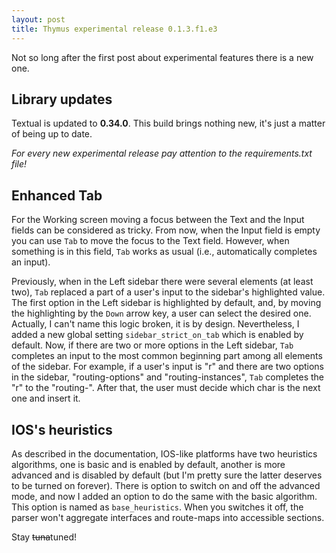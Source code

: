 ```yaml
---
layout: post
title: Thymus experimental release 0.1.3.f1.e3
---
```


Not so long after the first post about experimental features there is a new one.

## Library updates

Textual is updated to __0.34.0__. This build brings nothing new, it's just a matter of being up to date.

_For every new experimental release pay attention to the requirements.txt file!_

## Enhanced Tab

For the Working screen moving a focus between the Text and the Input fields can be considered as tricky. From now, when the Input field is empty you can use `Tab` to move the focus to the Text field. However, when something is in this field, `Tab` works as usual (i.e., automatically completes an input).

Previously, when in the Left sidebar there were several elements (at least two), `Tab` replaced a part of a user's input to the sidebar's highlighted value. The first option in the Left sidebar is highlighted by default, and, by moving the highlighting by the `Down` arrow key, a user can select the desired one. Actually, I can't name this logic broken, it is by design. Nevertheless, I added a new global setting `sidebar_strict_on_tab` which is enabled by default. Now, if there are two or more options in the Left sidebar, `Tab` completes an input to the most common beginning part among all elements of the sidebar. For example, if a user's input is "r" and there are two options in the sidebar, "routing-options" and "routing-instances", `Tab` completes the "r" to the "routing-". After that, the user must decide which char is the next one and insert it.

## IOS's heuristics

As described in the documentation, IOS-like platforms have two heuristics algorithms, one is basic and is enabled by default, another is more advanced and is disabled by default (but I'm pretty sure the latter deserves to be turned on forever). There is option to switch on and off the advanced mode, and now I added an option to do the same with the basic algorithm. This option is named as `base_heuristics`. When you switches it off, the parser won't aggregate interfaces and route-maps into accessible sections.

Stay ~~tuna~~tuned!